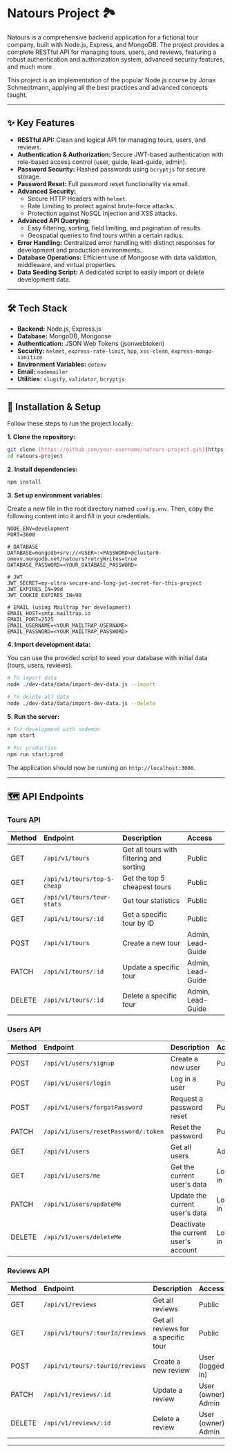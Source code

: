 # Natours Project 🏞️

Natours is a comprehensive backend application for a fictional tour company, built with Node.js, Express, and MongoDB. The project provides a complete RESTful API for managing tours, users, and reviews, featuring a robust authentication and authorization system, advanced security features, and much more.

This project is an implementation of the popular Node.js course by Jonas Schmedtmann, applying all the best practices and advanced concepts taught.

---

## ✨ Key Features

-   **RESTful API:** Clean and logical API for managing tours, users, and reviews.
-   **Authentication & Authorization:** Secure JWT-based authentication with role-based access control (user, guide, lead-guide, admin).
-   **Password Security:** Hashed passwords using `bcryptjs` for secure storage.
-   **Password Reset:** Full password reset functionality via email.
-   **Advanced Security:**
    -   Secure HTTP Headers with `helmet`.
    -   Rate Limiting to protect against brute-force attacks.
    -   Protection against NoSQL Injection and XSS attacks.
-   **Advanced API Querying:**
    -   Easy filtering, sorting, field limiting, and pagination of results.
    -   Geospatial queries to find tours within a certain radius.
-   **Error Handling:** Centralized error handling with distinct responses for development and production environments.
-   **Database Operations:** Efficient use of Mongoose with data validation, middleware, and virtual properties.
-   **Data Seeding Script:** A dedicated script to easily import or delete development data.

---

## 🛠️ Tech Stack

-   **Backend:** Node.js, Express.js
-   **Database:** MongoDB, Mongoose
-   **Authentication:** JSON Web Tokens (jsonwebtoken)
-   **Security:** `helmet`, `express-rate-limit`, `hpp`, `xss-clean`, `express-mongo-sanitize`
-   **Environment Variables:** `dotenv`
-   **Email:** `nodemailer`
-   **Utilities:** `slugify`, `validator`, `bcryptjs`

---

## 🚀 Installation & Setup

Follow these steps to run the project locally:

**1. Clone the repository:**
```bash
git clone [https://github.com/your-username/natours-project.git](https://github.com/your-username/natours-project.git)
cd natours-project
```

**2. Install dependencies:**
```bash
npm install
```

**3. Set up environment variables:**

Create a new file in the root directory named `config.env`. Then, copy the following content into it and fill in your credentials.

```env
NODE_ENV=development
PORT=3000

# DATABASE
DATABASE=mongodb+srv://<USER>:<PASSWORD>@cluster0-omexv.mongodb.net/natours?retryWrites=true
DATABASE_PASSWORD=<YOUR_DATABASE_PASSWORD>

# JWT
JWT_SECRET=my-ultra-secure-and-long-jwt-secret-for-this-project
JWT_EXPIRES_IN=90d
JWT_COOKIE_EXPIRES_IN=90

# EMAIL (using Mailtrap for development)
EMAIL_HOST=smtp.mailtrap.io
EMAIL_PORT=2525
EMAIL_USERNAME=<YOUR_MAILTRAP_USERNAME>
EMAIL_PASSWORD=<YOUR_MAILTRAP_PASSWORD>
```

**4. Import development data:**

You can use the provided script to seed your database with initial data (tours, users, reviews).

```bash
# To import data
node ./dev-data/data/import-dev-data.js --import

# To delete all data
node ./dev-data/data/import-dev-data.js --delete
```

**5. Run the server:**
```bash
# For development with nodemon
npm start

# For production
npm run start:prod
```

The application should now be running on `http://localhost:3000`.

---

## 🗺️ API Endpoints

### Tours API

| Method | Endpoint                    | Description                                  | Access      |
| :----- | :-------------------------- | :------------------------------------------- | :---------- |
| GET    | `/api/v1/tours`             | Get all tours with filtering and sorting     | Public      |
| GET    | `/api/v1/tours/top-5-cheap` | Get the top 5 cheapest tours                 | Public      |
| GET    | `/api/v1/tours/tour-stats`  | Get tour statistics                          | Public      |
| GET    | `/api/v1/tours/:id`         | Get a specific tour by ID                    | Public      |
| POST   | `/api/v1/tours`             | Create a new tour                            | Admin, Lead-Guide |
| PATCH  | `/api/v1/tours/:id`         | Update a specific tour                       | Admin, Lead-Guide |
| DELETE | `/api/v1/tours/:id`         | Delete a specific tour                       | Admin, Lead-Guide |

### Users API

| Method | Endpoint                       | Description                        | Access      |
| :----- | :----------------------------- | :--------------------------------- | :---------- |
| POST   | `/api/v1/users/signup`         | Create a new user                  | Public      |
| POST   | `/api/v1/users/login`          | Log in a user                      | Public      |
| POST   | `/api/v1/users/forgotPassword` | Request a password reset           | Public      |
| PATCH  | `/api/v1/users/resetPassword/:token` | Reset the password             | Public      |
| GET    | `/api/v1/users`                | Get all users                      | Admin       |
| GET    | `/api/v1/users/me`             | Get the current user's data        | Logged-in User |
| PATCH  | `/api/v1/users/updateMe`       | Update the current user's data     | Logged-in User |
| DELETE | `/api/v1/users/deleteMe`       | Deactivate the current user's account| Logged-in User |


### Reviews API

| Method | Endpoint                        | Description                   | Access         |
| :----- | :------------------------------ | :---------------------------- | :------------- |
| GET    | `/api/v1/reviews`               | Get all reviews               | Public         |
| GET    | `/api/v1/tours/:tourId/reviews` | Get all reviews for a specific tour | Public         |
| POST   | `/api/v1/tours/:tourId/reviews` | Create a new review           | User (logged in) |
| PATCH  | `/api/v1/reviews/:id`           | Update a review               | User (owner), Admin |
| DELETE | `/api/v1/reviews/:id`           | Delete a review               | User (owner), Admin |

---